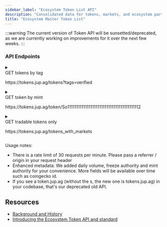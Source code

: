 ```yaml
---
sidebar_label: "Ecosystem Token List API"
description: "Consolidated data for tokens, markets, and ecosystem partners. Perfect for developers."
title: "Ecosystem Master Token List"
---
```


<head>
    <title>Jupiter Token List API: Your Crypto Data Gateway | Jupiter Station</title>
    <meta name="twitter:card" content="summary" />
</head>

:::warning
The current version of Token API will be sunsetted/deprecated, as we are currently working on improvements for it over the next few weeks.
:::

### API Endpoints

<details>
  <summary>
    <div>
      <div className="api-method-box post">GET tokens by tag</div>
      <p className="api-method-path">https://tokens.jup.ag/tokens?tags=verified</p>
    </div>
  </summary>

### Convenience Tags

For most people, these 2 tags are all you need. All tokens would either be verified or unknown.

| Parameter   | Description                        |
|-------------|------------------------------------|
| `verified`  | Tokens that we display as verified on jup.ag. Today, this is a superset consisting of tokens tagged “community” and “lst”. You can use this setting to automatically receive jupiter’s settings when we update our allowlist.
| `unknown`  | Untagged tokens that we display a warning on jup.ag.                                |

### Other Tags Available

| Parameter   | Description                        |
|-------------|------------------------------------|
| `community` |  Tokens that are verified by the Jupiter community. To get a community tag for your project, go to https://catdetlist.jup.ag          |
| `strict` |  Tokens that were validated previously in the strict-list repo. This repo will be deprecated, please use the community site to get a community tag going forward.          |
| `lst` |  Sanctum’s list from their repo which we automatically pull: https://github.com/igneous-labs/sanctum-lst-list/blob/master/sanctum-lst-list.toml        |
| `birdeye-trending` |   Top 100 trending tokens from birdeye: https://birdeye.so/find-gems?chain=solana        |
| `clone` | Tokens from Clone protocol, from their repo: https://raw.githubusercontent.com/Clone-Protocol/token-list/main/token_mints.csv       |
| `pump` |   Tokens that graduated from pump, from their API       |

```
Usage: You can pass in a single tag or multiple:

- Single tag: https://tokens.jup.ag/tokens?tags=verified
- Multiple tags: https://tokens.jup.ag/tokens?tags=lst,community
```

</details>

<details>
  <summary>
    <div>
      <div className="api-method-box post">GET token by mint</div>
      <p className="api-method-path">https://tokens.jup.ag/token/So11111111111111111111111111111111111111112</p>
    </div>
  </summary>

| Parameter   | Description                        |
|-------------|------------------------------------|
| `mint_address` |  Pass the mint address of the token you want like this https://tokens.jup.ag/token/So11111111111111111111111111111111111111112          |

We only support filtering for 1 token at a time right now.

Example response:

```
{"address":"jupSoLaHXQiZZTSfEWMTRRgpnyFm8f6sZdosWBjx93v","name":"Jupiter Staked SOL","symbol":"JupSOL","decimals":9,"logoURI":"https://static.jup.ag/jupSOL/icon.png","tags":["community","strict","lst"],"daily_volume":2228947.6686637774,"freeze_authority":null,"mint_authority":"EMjuABxELpYWYEwjkKmQKBNCwdaFAy4QYAs6W9bDQDNw"},
```

</details>

<details>
  <summary>
    <div>
      <div className="api-method-box post">GET tradable tokens only</div>
      <p className="api-method-path">https://tokens.jup.ag/tokens_with_markets</p>
    </div>
  </summary>

Get all tradable tokens that meet jup.ag’s routing and liquidity threshold. This is a large response, please consider fetching tokens by tags instead
</details>

Usage notes:
- There is a rate limit of 30 requests per minute. Please pass a referrer / origin in your request header
- Enhanced metadata: We added daily volume, freeze authority and mint authority for your convenience. More fields will be available over time such as coingecko id.
- If you see a token.jup.ag (without the s, the new one is tokens.jup.ag) in your codebase, that's our deprecated old API.


## Resources
 
- [Background and History](https://www.jupresear.ch/t/ecosystem-master-token-list/19786)
- [Introducing the Ecosystem Token API and standard](https://www.jupresear.ch/t/introducing-the-ecosystem-token-api-and-standard/20601)
